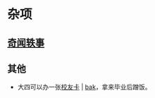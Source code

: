 # 杂项

## [奇闻轶事](./fun.md)

## 其他

- 大四可以办一张[校友卡](https://mp.weixin.qq.com/s/XNiITCvVeUNUYM2mzqr2CA) | [bak](https://telegra.ph/一键GET华理校友卡使用指南-04-21-3)，拿来毕业后蹭饭。
